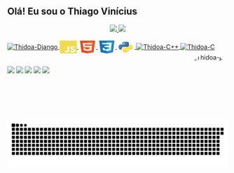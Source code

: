 ## Olá! Eu sou o Thiago Vinícius

<div align="center">
  <a href="https://github.com/thidoa">
  <img height="180em" src="https://github-readme-stats.vercel.app/api?username=thidoa&show_icons=true&theme=dracula&include_all_commits=true&count_private=true"/>
  <img height="180em" src="https://github-readme-stats.vercel.app/api/top-langs/?username=thidoa&layout=compact&langs_count=7&theme=dracula"/>
</div>
  
<div style="display: inline_block"><br>
  <img align="center" alt="Thidoa-Django" height="70" width="80" src="https://cdn.jsdelivr.net/gh/devicons/devicon/icons/django/django-original.svg" />
  <img align="center" alt="Thidoa-Js" height="30" width="40" src="https://raw.githubusercontent.com/devicons/devicon/master/icons/javascript/javascript-plain.svg">
  <img align="center" alt="Thidoa-HTML" height="30" width="40" src="https://raw.githubusercontent.com/devicons/devicon/master/icons/html5/html5-original.svg">
  <img align="center" alt="Thidoa-CSS" height="30" width="40" src="https://raw.githubusercontent.com/devicons/devicon/master/icons/css3/css3-original.svg">
  <img align="center" alt="Thidoa-Python" height="30" width="40" src="https://raw.githubusercontent.com/devicons/devicon/master/icons/python/python-original.svg">
  <img align="center" alt="Thidoa-C++" height="30" width="40" src="https://cdn.jsdelivr.net/gh/devicons/devicon/icons/c/c-original.svg" />
  <img align="center" alt="Thidoa-C" height="30" width="40" src="https://cdn.jsdelivr.net/gh/devicons/devicon/icons/cplusplus/cplusplus-original.svg" />
  <img align="right" alt="Thidoa-pic" height="150" style="border-radius:50px;" src="https://media.discordapp.net/attachments/776516861902454897/902949082765594714/Webp.net-gifmaker.gif">
</div>

##
  
<div> 
  <a href="https://instagram.com/thicdo" target="_blank"><img src="https://img.shields.io/badge/-Instagram-%23E4405F?style=for-the-badge&logo=instagram&logoColor=white" target="_blank"></a>
 	<a href="https://www.twitch.tv/rafaballerinii" target="_blank"><img src="https://img.shields.io/badge/Twitch-9146FF?style=for-the-badge&logo=twitch&logoColor=white" target="_blank"></a>
 <a href="https://discord.gg/pDbY76q8Qf" target="_blank"><img src="https://img.shields.io/badge/Discord-7289DA?style=for-the-badge&logo=discord&logoColor=white" target="_blank"></a> 
  <a href = "mailto:contatorafaballerini@gmail.com"><img src="https://img.shields.io/badge/-Gmail-%23333?style=for-the-badge&logo=gmail&logoColor=white" target="_blank"></a>
  <a href="https://www.linkedin.com/in/rafaella-ballerini-45875016a" target="_blank"><img src="https://img.shields.io/badge/-LinkedIn-%230077B5?style=for-the-badge&logo=linkedin&logoColor=white" target="_blank"></a> 
 
  ![Snake animation](https://github.com/thidoa/thidoa/blob/output/github-contribution-grid-snake.svg)
 
</div>
  
<!--
**thidoa/thidoa** is a ✨ _special_ ✨ repository because its `README.md` (this file) appears on your GitHub profile.

Here are some ideas to get you started:

- 🔭 I’m currently working on ...
- 🌱 I’m currently learning ...
- 👯 I’m looking to collaborate on ...
- 🤔 I’m looking for help with ...
- 💬 Ask me about ...
- 📫 How to reach me: ...
- 😄 Pronouns: ...
- ⚡ Fun fact: ...
-->
